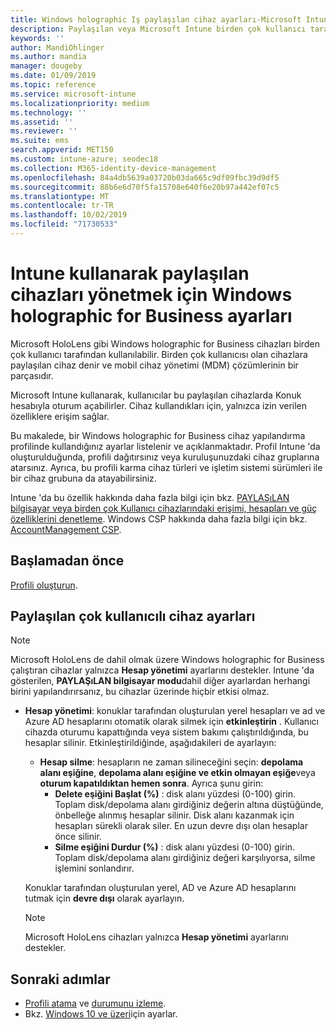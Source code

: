 ```yaml
---
title: Windows holographic Iş paylaşılan cihaz ayarları-Microsoft Intune-Azure | Microsoft Docs
description: Paylaşılan veya Microsoft Intune birden çok kullanıcı tarafından kullanılan cihazları yapılandırmak için Windows holographic for Business ekleyin ve kullanın. Microsoft HoloLens dahil olmak üzere hesap yönetimi ayarlarının listesini ve cihazlarda ne yaptığını görün.
keywords: ''
author: MandiOhlinger
ms.author: mandia
manager: dougeby
ms.date: 01/09/2019
ms.topic: reference
ms.service: microsoft-intune
ms.localizationpriority: medium
ms.technology: ''
ms.assetid: ''
ms.reviewer: ''
ms.suite: ems
search.appverid: MET150
ms.custom: intune-azure; seodec18
ms.collection: M365-identity-device-management
ms.openlocfilehash: 84a4db5639a03720b03da665c9df09fbc39d9df5
ms.sourcegitcommit: 88b6e6d70f5fa15708e640f6e20b97a442ef07c5
ms.translationtype: MT
ms.contentlocale: tr-TR
ms.lasthandoff: 10/02/2019
ms.locfileid: "71730533"
---
```

# <a name="windows-holographic-for-business-settings-to-manage-shared-devices-using-intune"></a>Intune kullanarak paylaşılan cihazları yönetmek için Windows holographic for Business ayarları

Microsoft HoloLens gibi Windows holographic for Business cihazları birden çok kullanıcı tarafından kullanılabilir. Birden çok kullanıcısı olan cihazlara paylaşılan cihaz denir ve mobil cihaz yönetimi (MDM) çözümlerinin bir parçasıdır.

Microsoft Intune kullanarak, kullanıcılar bu paylaşılan cihazlarda Konuk hesabıyla oturum açabilirler. Cihaz kullandıkları için, yalnızca izin verilen özelliklere erişim sağlar.

Bu makalede, bir Windows holographic for Business cihaz yapılandırma profilinde kullandığınız ayarlar listelenir ve açıklanmaktadır. Profil Intune 'da oluşturulduğunda, profili dağıtırsınız veya kuruluşunuzdaki cihaz gruplarına atarsınız. Ayrıca, bu profili karma cihaz türleri ve işletim sistemi sürümleri ile bir cihaz grubuna da atayabilirsiniz.

Intune 'da bu özellik hakkında daha fazla bilgi için bkz. [PAYLAŞıLAN bilgisayar veya birden çok Kullanıcı cihazlarındaki erişimi, hesapları ve güç özelliklerini denetleme](shared-user-device-settings.md). Windows CSP hakkında daha fazla bilgi için bkz. [AccountManagement CSP](https://docs.microsoft.com/windows/client-management/mdm/accountmanagement-csp).

## <a name="before-your-begin"></a>Başlamadan önce

[Profili oluşturun](shared-user-device-settings.md).

## <a name="shared-multi-user-device-settings"></a>Paylaşılan çok kullanıcılı cihaz ayarları

> [!NOTE]
> Microsoft HoloLens de dahil olmak üzere Windows holographic for Business çalıştıran cihazlar yalnızca **Hesap yönetimi** ayarlarını destekler. Intune 'da gösterilen, **PAYLAŞıLAN bilgisayar modu**dahil diğer ayarlardan herhangi birini yapılandırırsanız, bu cihazlar üzerinde hiçbir etkisi olmaz.

- **Hesap yönetimi**: konuklar tarafından oluşturulan yerel hesapları ve ad ve Azure AD hesaplarını otomatik olarak silmek için **etkinleştirin** . Kullanıcı cihazda oturumu kapattığında veya sistem bakımı çalıştırıldığında, bu hesaplar silinir. Etkinleştirildiğinde, aşağıdakileri de ayarlayın:
  - **Hesap silme**: hesapların ne zaman silineceğini seçin: **depolama alanı eşiğine**, **depolama alanı eşiğine ve etkin olmayan eşiğe**veya **oturum kapatıldıktan hemen sonra**. Ayrıca şunu girin:
    - **Delete eşiğini Başlat (%)** : disk alanı yüzdesi (0-100) girin. Toplam disk/depolama alanı girdiğiniz değerin altına düştüğünde, önbelleğe alınmış hesaplar silinir. Disk alanı kazanmak için hesapları sürekli olarak siler. En uzun devre dışı olan hesaplar önce silinir.
    - **Silme eşiğini Durdur (%)** : disk alanı yüzdesi (0-100) girin. Toplam disk/depolama alanı girdiğiniz değeri karşılıyorsa, silme işlemini sonlandırır.

  Konuklar tarafından oluşturulan yerel, AD ve Azure AD hesaplarını tutmak için **devre dışı** olarak ayarlayın.

  > [!NOTE]
  > Microsoft HoloLens cihazları yalnızca **Hesap yönetimi** ayarlarını destekler.

## <a name="next-steps"></a>Sonraki adımlar

- [Profili atama](device-profile-assign.md) ve [durumunu izleme](device-profile-monitor.md).
- Bkz. [Windows 10 ve üzeri](shared-user-device-settings-windows.md)için ayarlar.
